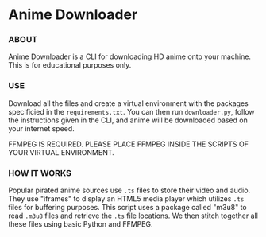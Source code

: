# Anime Downloader

### ABOUT
Anime Downloader is a CLI for downloading HD anime onto your machine. This is for educational purposes only.

### USE
Download all the files and create a virtual environment with the packages specificied in the `requirements.txt`. You can then run `downloader.py`, follow the instructions given in the CLI, and anime will be downloaded based on your internet speed.

FFMPEG IS REQUIRED. PLEASE PLACE FFMPEG INSIDE THE SCRIPTS OF YOUR VIRTUAL ENVIRONMENT.

### HOW IT WORKS
Popular pirated anime sources use `.ts` files to store their video and audio. They use "iframes" to display an HTML5 media player which utilizes `.ts` files for buffering purposes. This script uses a package called "m3u8" to read `.m3u8` files and retrieve the `.ts` file locations. We then stitch together all these files using basic Python and FFMPEG.
